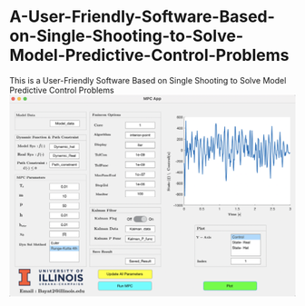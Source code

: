 # A-User-Friendly-Software-Based-on-Single-Shooting-to-Solve-Model-Predictive-Control-Problems
This is a User-Friendly Software Based on Single Shooting to Solve Model Predictive Control Problems
![MPC GUI](https://github.com/saeidb71/A-User-Friendly-Software-Based-on-Single-Shooting-to-Solve-Model-Predictive-Control-Problems/blob/main/GUI.png)
